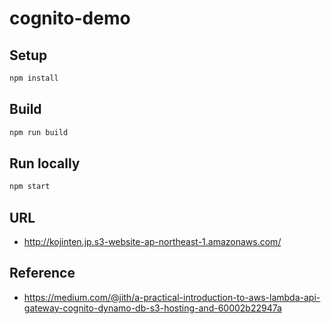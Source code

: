 # cognito-demo
## Setup
```sh
npm install
```
## Build
```sh
npm run build
```
## Run locally
```sh
npm start
```

## URL
- http://kojinten.jp.s3-website-ap-northeast-1.amazonaws.com/


## Reference
- https://medium.com/@jith/a-practical-introduction-to-aws-lambda-api-gateway-cognito-dynamo-db-s3-hosting-and-60002b22947a
